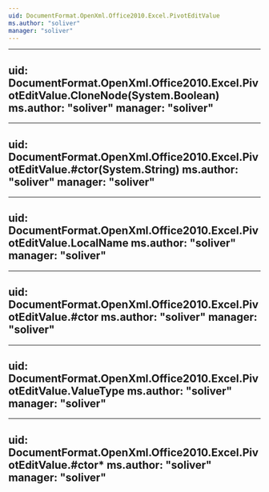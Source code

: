 ```yaml
---
uid: DocumentFormat.OpenXml.Office2010.Excel.PivotEditValue
ms.author: "soliver"
manager: "soliver"
---
```


---
uid: DocumentFormat.OpenXml.Office2010.Excel.PivotEditValue.CloneNode(System.Boolean)
ms.author: "soliver"
manager: "soliver"
---

---
uid: DocumentFormat.OpenXml.Office2010.Excel.PivotEditValue.#ctor(System.String)
ms.author: "soliver"
manager: "soliver"
---

---
uid: DocumentFormat.OpenXml.Office2010.Excel.PivotEditValue.LocalName
ms.author: "soliver"
manager: "soliver"
---

---
uid: DocumentFormat.OpenXml.Office2010.Excel.PivotEditValue.#ctor
ms.author: "soliver"
manager: "soliver"
---

---
uid: DocumentFormat.OpenXml.Office2010.Excel.PivotEditValue.ValueType
ms.author: "soliver"
manager: "soliver"
---

---
uid: DocumentFormat.OpenXml.Office2010.Excel.PivotEditValue.#ctor*
ms.author: "soliver"
manager: "soliver"
---
